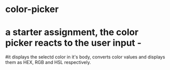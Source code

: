 # color-picker

# a starter assignment, the color picker reacts to the user input - 
#it displays the selectd color in it's body, converts color values and displays them as HEX, RGB and HSL respectively.
